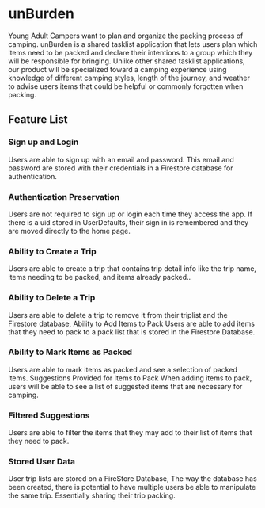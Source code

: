 # unBurden
Young Adult Campers want to plan and organize the packing process of camping. unBurden is a shared tasklist application that lets users plan which items need to be packed and declare their intentions to a group which they will be responsible for bringing. Unlike other shared tasklist applications, our product will be specialized toward a camping experience using knowledge of different camping styles, length of the journey, and weather to advise users items that could be helpful or commonly forgotten when packing.

##  Feature List
### Sign up and Login
Users are able to sign up with an email and password. This email and password are stored with their credentials in a Firestore database for authentication.
### Authentication Preservation
Users are not required to sign up or login each time they access the app. If there is a uid stored in UserDefaults, their sign in is remembered and they are moved directly to the home page. 
### Ability to Create a Trip
Users are able to create a trip that contains trip detail info like the trip name, items needing to be packed, and items already packed..
### Ability to Delete a Trip
Users are able to delete a trip to remove it from their triplist and the Firestore database, 
Ability to Add Items to Pack
Users are able to add items that they need to pack to a pack list that is stored in the Firestore Database.
### Ability to Mark Items as Packed
Users  are able to mark items as packed and see a selection of packed items.
Suggestions Provided for Items  to Pack
When adding items to pack, users will be able to see a list of suggested items that are necessary for camping.
### Filtered Suggestions
Users are able to filter the items that they may add to their list of items that they need to pack. 
### Stored User Data
User trip lists are stored on a FireStore Database, The way the database has been created, there is potential to have multiple users be able to manipulate the same trip.  Essentially sharing their trip packing.

